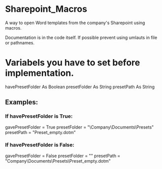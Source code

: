 # Sharepoint_Macros
A way to open Word templates from the company's Sharepoint using macros.

Documentation is in the code itself.
If possible prevent using umlauts in file or pathnames.

# Variabels you have to set before implementation.
havePresetFolder As Boolean
presetFolder As String
presetPath As String

## Examples:
### If havePresetFolder is True:
gavePresetFolder = True
presetFolder = "\Company\Documents\Presets\"
presetPath = "Preset_empty.dotm"
### If havePresetFolder is False:
gavePresetFolder = False
presetFolder = ""
presetPath = "Company\Documents\Presets\Preset_empty.dotm"

